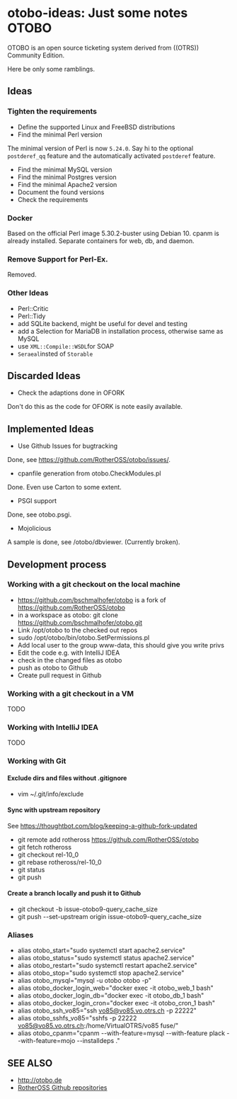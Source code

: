 # otobo-ideas: Just some notes OTOBO

OTOBO is an open source ticketing system derived from ((OTRS)) Community Edition.

Here be only some ramblings.

## Ideas

### Tighten the requirements

* Define the supported Linux and FreeBSD distributions
* Find the minimal Perl version

The minimal version of Perl is now `5.24.0`. Say hi to the optional `postderef_qq` feature and the automatically activated `postderef` feature.

* Find the minimal MySQL version
* Find the minimal Postgres version
* Find the minimal Apache2 version
* Document the found versions
* Check the requirements

### Docker

Based on the official Perl image 5.30.2-buster using Debian 10.
cpanm is already installed.
Separate containers for web, db, and daemon.

### Remove Support for Perl-Ex.

Removed.

### Other Ideas

* Perl::Critic
* Perl::Tidy
* add SQLite backend, might be useful for devel and testing
* add a Selection for MariaDB in installation process, otherwise same as MySQL
* use `XML::Compile::WSDL`for SOAP
* `Seraeal`insted of `Storable`

## Discarded Ideas

* Check the adaptions done in OFORK

Don't do this as the code for OFORK is note easily available.

## Implemented Ideas

* Use Github Issues for bugtracking

Done, see https://github.com/RotherOSS/otobo/issues/.

* cpanfile generation from otobo.CheckModules.pl

Done. Even use Carton to some extent.

* PSGI support

Done, see otobo.psgi.

* Mojolicious

A sample is done, see /otobo/dbviewer. (Currently broken).

## Development process

### Working with a git checkout on the local machine

* https://github.com/bschmalhofer/otobo is a fork of https://github.com/RotherOSS/otobo
* in a workspace as otobo: git clone https://github.com/bschmalhofer/otobo.git
* Link /opt/otobo to the checked out repos
* sudo /opt/otobo/bin/otobo.SetPermissions.pl
* Add local user to the group www-data, this should give you write privs
* Edit the code e.g. with IntelliJ IDEA
* check in the changed files as otobo
* push as otobo to Github
* Create pull request in Github

### Working with a git checkout in a VM

TODO

### Working with IntelliJ IDEA

TODO

### Working with Git


#### Exclude dirs and files without .gitignore

* vim ~/.git/info/exclude 

#### Sync with upstream repository

See https://thoughtbot.com/blog/keeping-a-github-fork-updated

* git remote add rotheross https://github.com/RotherOSS/otobo
* git fetch rotheross
* git checkout rel-10_0
* git rebase rotheross/rel-10_0
* git status
* git push

#### Create a branch locally and push it to Github

* git checkout -b issue-otobo9-query_cache_size
* git push --set-upstream origin issue-otobo9-query_cache_size

### Aliases

* alias otobo_start="sudo systemctl start apache2.service"
* alias otobo_status="sudo systemctl status apache2.service"
* alias otobo_restart="sudo systemctl restart apache2.service"
* alias otobo_stop="sudo systemctl stop apache2.service"
* alias otobo_mysql="mysql -u otobo otobo -p"
* alias otobo_docker_login_web="docker exec -it otobo_web_1 bash"
* alias otobo_docker_login_db="docker exec -it otobo_db_1 bash"
* alias otobo_docker_login_cron="docker exec -it otobo_cron_1 bash"
* alias otobo_ssh_vo85="ssh vo85@vo85.vo.otrs.ch -p 22222"
* alias otobo_sshfs_vo85="sshfs -p 22222 vo85@vo85.vo.otrs.ch:/home/VirtualOTRS/vo85 fuse/"
* alias otobo_cpanm="cpanm --with-feature=mysql --with-feature plack --with-feature=mojo --installdeps ."


## SEE ALSO
 
 * http://otobo.de
 * [RotherOSS Github repositories](https://github.com/RotherOSS/otobo)
